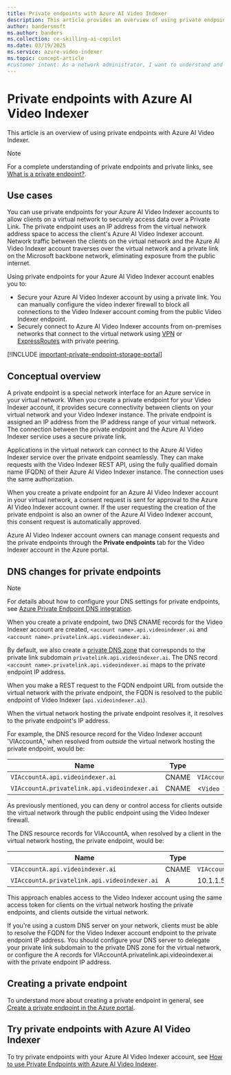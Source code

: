 ```yaml
---
title: Private endpoints with Azure AI Video Indexer
description: This article provides an overview of using private endpoints with Azure AI Video Indexer to ensure secure and private connectivity within your virtual network.
author: bandersmsft
ms.author: banders
ms.collection: ce-skilling-ai-copilot
ms.date: 03/19/2025
ms.service: azure-video-indexer
ms.topic: concept-article
#customer intent: As a network administrator, I want to understand and implement private endpoints for Azure AI Video Indexer to ensure secure and private connectivity within my virtual network.
---
```


# Private endpoints with Azure AI Video Indexer

This article is an overview of using private endpoints with Azure AI Video Indexer.

> [!NOTE]
> For a complete understanding of private endpoints and private links, see [What is a private endpoint?](/azure/private-link/private-endpoint-overview).

## Use cases

You can use private endpoints for your Azure AI Video Indexer accounts to allow clients on a virtual network to securely access data over a Private Link. The private endpoint uses an IP address from the virtual network address space to access the client's Azure AI Video Indexer account. Network traffic between the clients on the virtual network and the Azure AI Video Indexer account traverses over the virtual network and a private link on the Microsoft backbone network, eliminating exposure from the public internet.

Using private endpoints for your Azure AI Video Indexer account enables you to:

- Secure your Azure AI Video Indexer account by using a private link. You can manually configure the video indexer firewall to block all connections to the Video Indexer account coming from the public Video Indexer endpoint.
- Securely connect to Azure AI Video Indexer accounts from on-premises networks that connect to the virtual network using [VPN](/azure/vpn-gateway/vpn-gateway-about-vpngateways) or [ExpressRoutes](/azure/expressroute/expressroute-locations) with private peering.

[!INCLUDE [important-private-endpoint-storage-portal](includes/important-private-endpoint-storage-portal.md)]

## Conceptual overview

A private endpoint is a special network interface for an Azure service in your virtual network. When you create a private endpoint for your Video Indexer account, it provides secure connectivity between clients on your virtual network and your Video Indexer instance. The private endpoint is assigned an IP address from the IP address range of your virtual network. The connection between the private endpoint and the Azure AI Video Indexer service uses a secure private link.

Applications in the virtual network can connect to the Azure AI Video Indexer service over the private endpoint seamlessly. They can make requests with the Video Indexer REST API, using the fully qualified domain name (FQDN) of their Azure AI Video Indexer instance. The connection uses the same authorization.

When you create a private endpoint for an Azure AI Video Indexer account in your virtual network, a consent request is sent for approval to the Azure AI Video Indexer account owner. If the user requesting the creation of the private endpoint is also an owner of the Azure AI Video Indexer account, this consent request is automatically approved.

Azure AI Video Indexer account owners can manage consent requests and the private endpoints through the **Private endpoints** tab for the Video Indexer account in the Azure portal.

## DNS changes for private endpoints

>[!NOTE]
> For details about how to configure your DNS settings for private endpoints, see [Azure Private Endpoint DNS integration](/azure/private-link/private-endpoint-dns-integration).

When you create a private endpoint, two DNS CNAME records for the Video Indexer account are created, `<account name>.api.videoindexer.ai` and `<account name>.privatelink.api.videoindexer.ai`.

By default, we also create a [private DNS zone](/azure/dns/private-dns-overview) that corresponds to the private link subdomain `privatelink.api.videoindexer.ai`. The DNS record `<account name>.privatelink.api.videoindexer.ai` maps to the private endpoint IP address.

When you make a REST request to the FQDN endpoint URL from outside the virtual network with the private endpoint, the FQDN is resolved to the public endpoint of Video Indexer (`api.videoindexer.ai`). 

When the virtual network hosting the private endpoint resolves it, it resolves to the private endpoint's IP address.

For example, the DNS resource record for the Video Indexer account 'VIAccountA,' when resolved from *outside* the virtual network hosting the private endpoint, would be:

| Name | Type | Value |
| ---- | ---- | ----- |
| `VIAccountA.api.videoindexer.ai` | CNAME | `VIAccountA.privatelink.api.videoindexer.ai`|
| `VIAccountA.privatelink.api.videoindexer.ai` | CNAME | <`Video Indexer public endpoint`> |
 
As previously mentioned, you can deny or control access for clients outside the virtual network through the public endpoint using the Video Indexer firewall.

The DNS resource records for VIAccountA, when resolved by a client in the virtual network hosting, the private endpoint, would be:

| Name | Type | Value |
| ---- | ---- | ----- |
| `VIAccountA.api.videoindexer.ai`| CNAME |	`VIAccountA.privatelink.api.videoindexer.ai` |
| `VIAccountA.privatelink.api.videoindexer.ai`	| A | 10.1.1.5 |
 
This approach enables access to the Video Indexer account using the same access token for clients on the virtual network hosting the private endpoints, and clients outside the virtual network.

If you're using a custom DNS server on your network, clients must be able to resolve the FQDN for the Video Indexer account endpoint to the private endpoint IP address. You should configure your DNS server to delegate your private link subdomain to the private DNS zone for the virtual network, or configure the A records for VIAccountA.privatelink.api.videoindexer.ai with the private endpoint IP address.

## Creating a private endpoint

To understand more about creating a private endpoint in general, see [Create a private endpoint in the Azure portal](/azure/private-link/create-private-endpoint-portal?tabs=dynamic-ip).

## Try private endpoints with Azure AI Video Indexer

To try private endpoints with your Azure AI Video Indexer account, see [How to use Private Endpoints with Azure AI Video Indexer](private-endpoint-how-to.md).